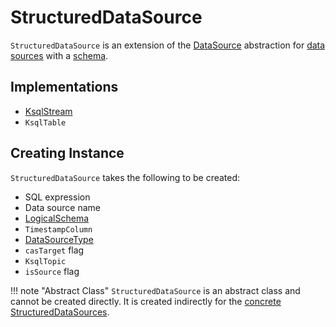 # StructuredDataSource

`StructuredDataSource` is an extension of the [DataSource](DataSource.md) abstraction for [data sources](#implementations) with a [schema](#schema).

## Implementations

* [KsqlStream](KsqlStream.md)
* `KsqlTable`

## Creating Instance

`StructuredDataSource` takes the following to be created:

* <span id="sqlExpression"> SQL expression
* <span id="dataSourceName"> Data source name
* <span id="schema"> [LogicalSchema](LogicalSchema.md)
* <span id="tsExtractionPolicy"> `TimestampColumn`
* <span id="dataSourceType"> [DataSourceType](DataSource.md#DataSourceType)
* <span id="casTarget"> `casTarget` flag
* <span id="ksqlTopic"> `KsqlTopic`
* <span id="isSource"> `isSource` flag

!!! note "Abstract Class"
    `StructuredDataSource` is an abstract class and cannot be created directly. It is created indirectly for the [concrete StructuredDataSources](#implementations).
